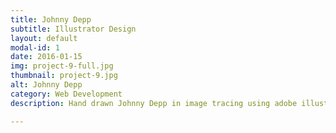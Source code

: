```yaml
---
title: Johnny Depp
subtitle: Illustrator Design
layout: default
modal-id: 1
date: 2016-01-15
img: project-9-full.jpg
thumbnail: project-9.jpg
alt: Johnny Depp 
category: Web Development
description: Hand drawn Johnny Depp in image tracing using adobe illustrator.

---
```

